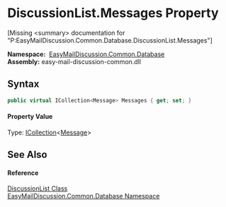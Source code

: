 DiscussionList.Messages Property
================================

[Missing &lt;summary> documentation for "P:EasyMailDiscussion.Common.Database.DiscussionList.Messages"]


  **Namespace:**  [EasyMailDiscussion.Common.Database][1]  
  **Assembly:** easy-mail-discussion-common.dll

Syntax
------

```csharp
public virtual ICollection<Message> Messages { get; set; }
```

#### Property Value
Type: [ICollection][2]&lt;[Message][3]>

See Also
--------

#### Reference
[DiscussionList Class][4]  
[EasyMailDiscussion.Common.Database Namespace][1]  

[1]: ../README.md
[2]: https://docs.microsoft.com/dotnet/api/system.collections.generic.icollection-1
[3]: ../Message/README.md
[4]: README.md